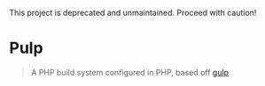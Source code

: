 This project is deprecated and unmaintained. Proceed with caution!

Pulp
====
>A PHP build system configured in PHP, based off [gulp][gulpjs]

[gulpjs]: https://github.com/gulpjs/gulp
